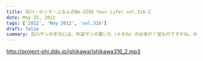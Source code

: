 ```yaml
---
title: 石川・ホンマ・ぶるんのBe-SIDE Your Life! vol.316-2
date: May 25, 2012
tags: ['2012', 'May 2012', 'vol.316']
draft: false
summary: 石川サンの手元には、布袋サンの書いた（メモね）の台本が！宝ものですかね。ＮＡＭＡＥ
---
```


http://project-phi.ddo.jp/ishikawa/ishikawa316_2.mp3